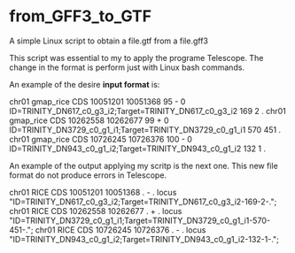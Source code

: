 # from_GFF3_to_GTF
A simple Linux script to obtain a file.gtf from a file.gff3

This script was essential to my to apply the programe Telescope. The change in the format is perform just with Linux bash commands.

An example of the desire **input format** is:


chr01   gmap_rice       CDS     10051201        10051368        95      -       0       ID=TRINITY_DN617_c0_g3_i2;Target=TRINITY_DN617_c0_g3_i2 169 2 .
chr01   gmap_rice       CDS     10262558        10262677        99      +       0       ID=TRINITY_DN3729_c0_g1_i1;Target=TRINITY_DN3729_c0_g1_i1 570 451 .
chr01   gmap_rice       CDS     10726245        10726376        100     -       0       ID=TRINITY_DN943_c0_g1_i2;Target=TRINITY_DN943_c0_g1_i2 132 1 .

An example of the output applying my scritp is the next one. This new file format do not produce errors in Telescope.

chr01   RICE    CDS     10051201        10051368        .       -       .       locus "ID=TRINITY_DN617_c0_g3_i2;Target=TRINITY_DN617_c0_g3_i2-169-2-.";
chr01   RICE    CDS     10262558        10262677        .       +       .       locus "ID=TRINITY_DN3729_c0_g1_i1;Target=TRINITY_DN3729_c0_g1_i1-570-451-.";
chr01   RICE    CDS     10726245        10726376        .       -       .       locus "ID=TRINITY_DN943_c0_g1_i2;Target=TRINITY_DN943_c0_g1_i2-132-1-.";

